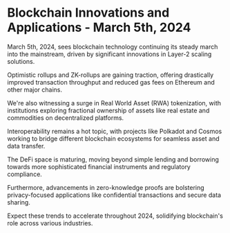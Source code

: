 # Blockchain Innovations and Applications - March 5th, 2024

March 5th, 2024, sees blockchain technology continuing its steady march into the mainstream, driven by significant innovations in Layer-2 scaling solutions.

Optimistic rollups and ZK-rollups are gaining traction, offering drastically improved transaction throughput and reduced gas fees on Ethereum and other major chains.

We're also witnessing a surge in Real World Asset (RWA) tokenization, with institutions exploring fractional ownership of assets like real estate and commodities on decentralized platforms.

Interoperability remains a hot topic, with projects like Polkadot and Cosmos working to bridge different blockchain ecosystems for seamless asset and data transfer.

The DeFi space is maturing, moving beyond simple lending and borrowing towards more sophisticated financial instruments and regulatory compliance.

Furthermore, advancements in zero-knowledge proofs are bolstering privacy-focused applications like confidential transactions and secure data sharing.

Expect these trends to accelerate throughout 2024, solidifying blockchain's role across various industries.
